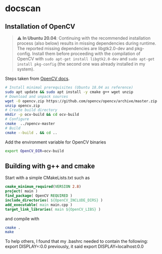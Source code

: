 # docscan

## Installation of OpenCV

> :warning: **In Ubuntu 20.04**: Continuing with the recommended installation process (also below) results in missing dependencies during runtime. The reported missing dependencies are libgtk2.0-dev and pkg-config. Install them before proceeding with the compilation of OpenCV with `sudo apt-get install libgtk2.0-dev` and `sudo apt-get install pkg-config` (the second one was already installed in my system).

Steps taken from [OpenCV docs](https://docs.opencv.org/4.5.0/d7/d9f/tutorial_linux_install.html).

~~~bash
# Install minimal prerequisites (Ubuntu 18.04 as reference)
sudo apt update && sudo apt install -y cmake g++ wget unzip
# Download and unpack sources
wget -O opencv.zip https://github.com/opencv/opencv/archive/master.zip
unzip opencv.zip
# Create build directory
mkdir -p ocv-build && cd ocv-build
# Configure
cmake  ../opencv-master
# Build
cmake --build . && cd ..
~~~

Add the environment variable for OpenCV binaries
~~~bash
export OpenCV_DIR=ocv-build
~~~

## Building with g++ and cmake

Start with a simple CMakeLists.txt such as
~~~cmake
cmake_minimum_required(VERSION 2.8)
project( main )
find_package( OpenCV REQUIRED )
include_directories( ${OpenCV_INCLUDE_DIRS} )
add_executable( main main.cpp )
target_link_libraries( main ${OpenCV_LIBS} )
~~~

and compile with

~~~bash
cmake .
make
~~~



To help others, I found that my .bashrc needed to contain the following:
export DISPLAY=:0.0
previously, it said
export DISPLAY=localhost:0.0